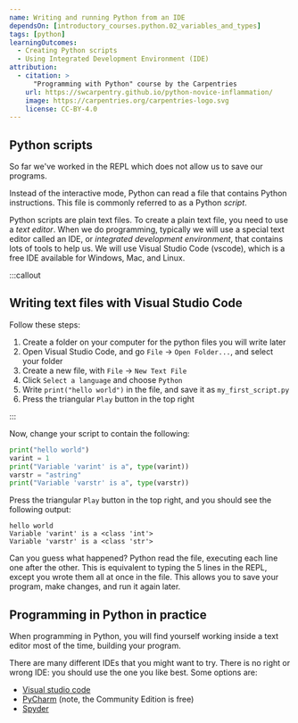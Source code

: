 ```yaml
---
name: Writing and running Python from an IDE
dependsOn: [introductory_courses.python.02_variables_and_types]
tags: [python]
learningOutcomes:
  - Creating Python scripts
  - Using Integrated Development Environment (IDE)
attribution:
  - citation: >
      "Programming with Python" course by the Carpentries
    url: https://swcarpentry.github.io/python-novice-inflammation/
    image: https://carpentries.org/carpentries-logo.svg
    license: CC-BY-4.0
---
```


## Python scripts

So far we've worked in the REPL which does not allow us to save our programs.

Instead of the interactive mode, Python can read a file that contains Python instructions.
This file is commonly referred to as a Python _script_.

Python scripts are plain text files.
To create a plain text file, you need to use a _text editor_.
When we do programming, typically we will use a special text editor called an IDE, or _integrated development environment_, that contains lots of tools to help us.
We will use Visual Studio Code (vscode), which is a free IDE available for Windows, Mac, and Linux.

:::callout

## Writing text files with Visual Studio Code

Follow these steps:

1. Create a folder on your computer for the python files you will write later
2. Open Visual Studio Code, and go `File` -> `Open Folder...`, and select your folder
3. Create a new file, with `File` -> `New Text File`
4. Click `Select a language` and choose `Python`
5. Write `print("hello world")` in the file, and save it as `my_first_script.py`
6. Press the triangular `Play` button in the top right

:::

Now, change your script to contain the following:

```python
print("hello world")
varint = 1
print("Variable 'varint' is a", type(varint))
varstr = "astring"
print("Variable 'varstr' is a", type(varstr))
```

Press the triangular `Play` button in the top right, and you should see the following output:

```text
hello world
Variable 'varint' is a <class 'int'>
Variable 'varstr' is a <class 'str'>
```

Can you guess what happened?
Python read the file, executing each line one after the other.
This is equivalent to typing the 5 lines in the REPL, except you wrote them all at once in the file.
This allows you to save your program, make changes, and run it again later.

## Programming in Python in practice

When programming in Python, you will find yourself working inside a text editor most of the time, building your program.

There are many different IDEs that you might want to try.
There is no right or wrong IDE: you should use the one you like best.
Some options are:

- [Visual studio code](https://code.visualstudio.com/)
- [PyCharm](https://www.jetbrains.com/pycharm/) (note, the Community Edition is free)
- [Spyder](https://www.spyder-ide.org/)
